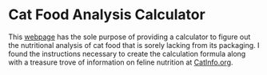 # Cat Food Analysis Calculator

This [webpage](http://jackiejohnston.github.io/cat-food-analysis/) has the sole purpose of providing a calculator to figure out the nutritional analysis of cat food that is sorely lacking from its packaging. I found the instructions necessary to create the calculation formula along with a treasure trove of information on feline nutrition at [CatInfo.org](http://www.catinfo.org/).
